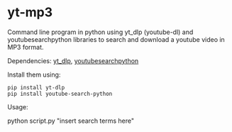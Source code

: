 # yt-mp3
Command line program in python using yt_dlp (youtube-dl) and youtubesearchpython libraries to search and download a youtube video in MP3 format.

Dependencies:
[yt_dlp](https://pypi.org/project/yt-dlp/), 
[youtubesearchpython](https://pypi.org/project/youtube-search-python/)

Install them using:
```
pip install yt-dlp
pip install youtube-search-python
```

Usage:

python script.py "insert search terms here"
